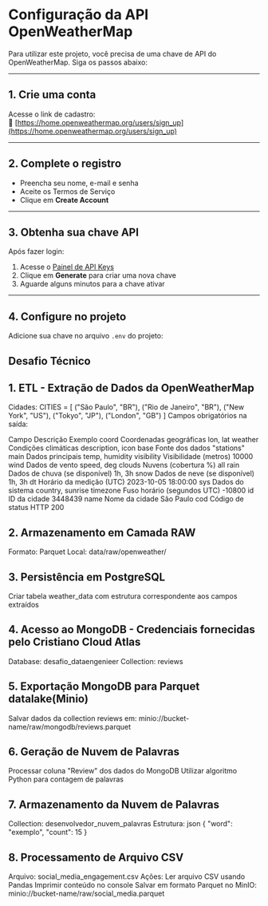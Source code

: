 # Configuração da API OpenWeatherMap

Para utilizar este projeto, você precisa de uma chave de API do OpenWeatherMap. Siga os passos abaixo:

---

## 1. Crie uma conta

Acesse o link de cadastro:  
🔗 [https://home.openweathermap.org/users/sign_up](https://home.openweathermap.org/users/sign_up)

---

## 2. Complete o registro

- Preencha seu nome, e-mail e senha  
- Aceite os Termos de Serviço  
- Clique em **Create Account**

---

## 3. Obtenha sua chave API

Após fazer login:  
1. Acesse o [Painel de API Keys](https://home.openweathermap.org/api_keys)  
2. Clique em **Generate** para criar uma nova chave  
3. Aguarde alguns minutos para a chave ativar

---

## 4. Configure no projeto

Adicione sua chave no arquivo `.env` do projeto:


## Desafio Técnico
## 1. ETL - Extração de Dados da OpenWeatherMap
Cidades:
CITIES = [
    ("São Paulo", "BR"),
    ("Rio de Janeiro", "BR"),
    ("New York", "US"),
    ("Tokyo", "JP"),
    ("London", "GB")
]
Campos obrigatórios na saída:

Campo	Descrição	Exemplo
coord	Coordenadas geográficas	lon, lat
weather	Condições climáticas	description, icon
base	Fonte dos dados	"stations"
main	Dados principais	temp, humidity
visibility	Visibilidade (metros)	10000
wind	Dados de vento	speed, deg
clouds	Nuvens (cobertura %)	all
rain	Dados de chuva (se disponível)	1h, 3h
snow	Dados de neve (se disponível)	1h, 3h
dt	Horário da medição (UTC)	2023-10-05 18:00:00
sys	Dados do sistema	country, sunrise
timezone	Fuso horário (segundos UTC)	-10800
id	ID da cidade	3448439
name	Nome da cidade	São Paulo
cod	Código de status HTTP	200
## 2. Armazenamento em Camada RAW
Formato: Parquet
Local: data/raw/openweather/
## 3. Persistência em PostgreSQL
Criar tabela weather_data com estrutura correspondente aos campos extraídos
## 4. Acesso ao MongoDB - Credenciais fornecidas pelo Cristiano Cloud Atlas
Database: desafio_dataengenieer
Collection: reviews

## 5. Exportação MongoDB para Parquet datalake(Minio)
Salvar dados da collection reviews em:
minio://bucket-name/raw/mongodb/reviews.parquet
## 6. Geração de Nuvem de Palavras
Processar coluna "Review" dos dados do MongoDB
Utilizar algoritmo Python para contagem de palavras

## 7. Armazenamento da Nuvem de Palavras
Collection: desenvolvedor_nuvem_palavras
Estrutura:
json
{
  "word": "exemplo",
  "count": 15
}
## 8. Processamento de Arquivo CSV
Arquivo: social_media_engagement.csv
Ações:
Ler arquivo CSV usando Pandas
Imprimir conteúdo no console
Salvar em formato Parquet no MinIO:
minio://bucket-name/raw/social_media.parquet